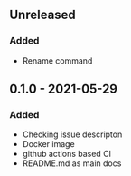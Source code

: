 ## Unreleased
### Added
- Rename command

## 0.1.0 - 2021-05-29
### Added
- Checking issue descripton
- Docker image
- github actions based CI
- README.md as main docs